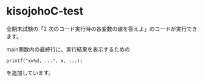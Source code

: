 # kisojohoC-test

全期末試験の「2 次のコード実行時の各変数の値を答えよ」のコードが実行できます。

main関数内の最終行に、実行結果を表示するための
```
printf("x=%d, ...", x, ...);
```
を追加しています。